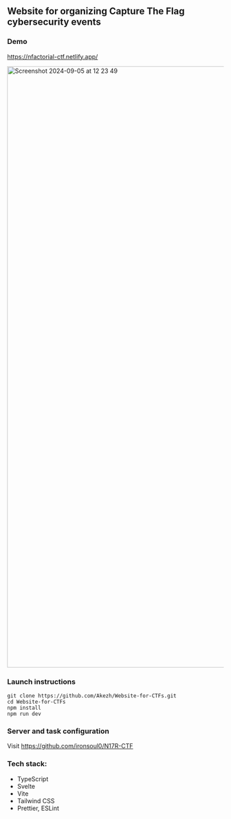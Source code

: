 ## Website for organizing Capture The Flag cybersecurity events

### Demo
https://nfactorial-ctf.netlify.app/

<img width="1400" alt="Screenshot 2024-09-05 at 12 23 49" src="https://github.com/user-attachments/assets/f31d1fd0-e5af-40e6-a77f-8e9b1dc5e3a5">

### Launch instructions
```git clone https://github.com/Akezh/Website-for-CTFs.git``` <br>
```cd Website-for-CTFs``` <br>
```npm install``` <br>
```npm run dev``` <br>

### Server and task configuration
Visit https://github.com/ironsoul0/N17R-CTF

### Tech stack:
- TypeScript
- Svelte
- Vite
- Tailwind CSS
- Prettier, ESLint



